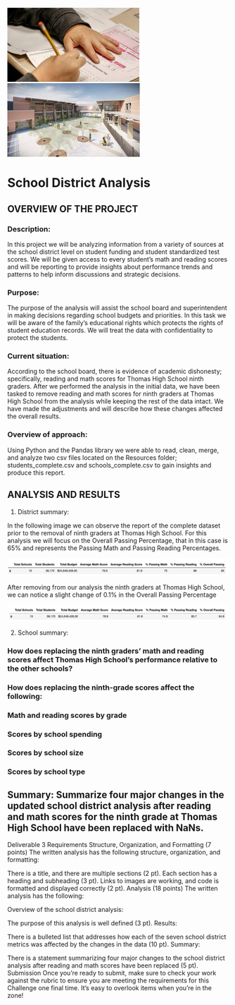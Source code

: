 ![standardized.png](Resources/standardized.png)  ![school.png](Resources/school.png)  

# School District Analysis

## OVERVIEW OF THE PROJECT


### Description:

In this project we will be analyzing information from a variety of sources at the school district level on student funding and student standardized test scores.  We will be given access to every student’s math and reading scores and will be reporting to provide insights about performance trends and patterns to help inform discussions and strategic decisions.  

### Purpose:

The purpose of the analysis will assist the school board and superintendent in making decisions regarding school budgets and priorities.  In this task we will be aware of the family’s educational rights which protects the rights of student education records. We will treat the data with confidentiality to protect the students.

### Current situation:

According to the school board, there is evidence of academic dishonesty; specifically, reading and math scores for Thomas High School ninth graders. After we performed the analysis in the initial data, we have been tasked to remove reading and math scores for ninth graders at Thomas High School from the analysis while keeping the rest of the data intact.  We have made the adjustments and will describe how these changes affected the overall results.

### Overview of approach:

Using Python and the Pandas library we were able to read, clean, merge, and analyze two csv files located on the Resources folder; students_complete.csv and schools_complete.csv to gain insights and produce this report.



## ANALYSIS AND RESULTS


1. District summary: 

In the following image we can observe the report of the complete dataset prior to the removal of ninth graders at Thomas High School.  For this analysis we will focus on the Overall Passing Percentage, that in this case is 65% and represents the Passing Math and Passing Reading Percentages.

![prior_to_removal.png](Resources/prior_to_removal.png)

After removing from our analysis the ninth graders at Thomas High School, we can notice a slight change of 0.1% in the Overall Passing Percentage

![after_removal.png](Resources/after_removal.png)


2. School summary:




### How does replacing the ninth graders’ math and reading scores affect Thomas High School’s performance relative to the other schools?


### How does replacing the ninth-grade scores affect the following:

### Math and reading scores by grade

### Scores by school spending

### Scores by school size

### Scores by school type


## Summary: Summarize four major changes in the updated school district analysis after reading and math scores for the ninth grade at Thomas High School have been replaced with NaNs.

Deliverable 3 Requirements
Structure, Organization, and Formatting (7 points)
The written analysis has the following structure, organization, and formatting:

There is a title, and there are multiple sections (2 pt).
Each section has a heading and subheading (3 pt).
Links to images are working, and code is formatted and displayed correctly (2 pt).
Analysis (18 points)
The written analysis has the following:

Overview of the school district analysis:

The purpose of this analysis is well defined (3 pt).
Results:

There is a bulleted list that addresses how each of the seven school district metrics was affected by the changes in the data (10 pt).
Summary:

There is a statement summarizing four major changes to the school district analysis after reading and math scores have been replaced (5 pt).
Submission
Once you’re ready to submit, make sure to check your work against the rubric to ensure you are meeting the requirements for this Challenge one final time. It’s easy to overlook items when you’re in the zone!
